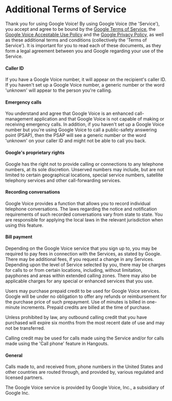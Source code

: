Additional Terms of Service
===========================

Thank you for using Google Voice! By using Google Voice (the 'Service'), you accept and agree to be bound by the [Google Terms of Service](https://policies.google.com/terms), the [Google Voice Acceptable Use Policy](https://support.google.com/voice/answer/9230450) and the [Google Privacy Policy](https://policies.google.com/privacy), as well as these additional terms and conditions (collectively the 'Terms of Service'). It is important for you to read each of these documents, as they form a legal agreement between you and Google regarding your use of the Service.

#### Caller ID

If you have a Google Voice number, it will appear on the recipient's caller ID. If you haven't set up a Google Voice number, a generic number or the word 'unknown' will appear to the person you're calling.

#### Emergency calls

You understand and agree that Google Voice is an enhanced call-management application and that Google Voice is not capable of making or receiving emergency calls. In addition, if you haven't set up a Google Voice number but you're using Google Voice to call a public-safety answering point (PSAP), then the PSAP will see a generic number or the word 'unknown' on your caller ID and might not be able to call you back.

#### Google's proprietary rights

Google has the right not to provide calling or connections to any telephone numbers, at its sole discretion. Unserved numbers may include, but are not limited to certain geographical locations, special service numbers, satellite telephony services and other call-forwarding services.

#### Recording conversations

Google Voice provides a function that allows you to record individual telephone conversations. The laws regarding the notice and notification requirements of such recorded conversations vary from state to state. You are responsible for applying the local laws in the relevant jurisdiction when using this feature.

#### Bill payment

Depending on the Google Voice service that you sign up to, you may be required to pay fees in connection with the Services, as stated by Google. There may be additional fees, if you request a change in any Services. Depending upon the level of Service selected by you, there may be charges for calls to or from certain locations, including, without limitation, payphones and areas within extended calling zones. There may also be applicable charges for any special or enhanced services that you use.

Users may purchase prepaid credit to be used for Google Voice services. Google will be under no obligation to offer any refunds or reimbursement for the purchase price of such prepayment. Use of minutes is billed in one-minute increments. Prepaid credits are billed at the time of purchase.

Unless prohibited by law, any outbound calling credit that you have purchased will expire six months from the most recent date of use and may not be transferred.

Calling credit may be used for calls made using the Service and/or for calls made using the 'Call phone' feature in Hangouts.

#### General

Calls made to, and received from, phone numbers in the United States and other countries are routed through, and provided by, various regulated and licensed partners.

The Google Voice service is provided by Google Voice, Inc., a subsidiary of Google Inc.